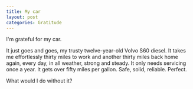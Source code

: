 ```yaml
---
title: My car
layout: post
categories: Gratitude
---
```


I'm grateful for my car.

It just goes and goes, my trusty twelve-year-old Volvo S60 diesel. It takes me effortlessly thirty miles to work and another thirty miles back home again, every day, in all weather, strong and steady. It only needs servicing once a year. It gets over fifty miles per gallon. Safe, solid, reliable. Perfect.

What would I do without it?
